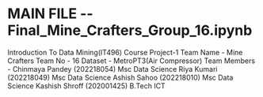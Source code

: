 # MAIN FILE -- Final_Mine_Crafters_Group_16.ipynb

Introduction To Data Mining(IT496)
Course Project-1
Team Name    -   Mine Crafters
Team No      -   16
Dataset      -   MetroPT3(Air Compressor)
Team Members -  Chinmaya Pandey (202218054) Msc Data Science
               Riya Kumari      (202218049) Msc Data Science
               Ashish Sahoo     (202218010) Msc Data Science
               Kashish Shroff   (202001425) B.Tech ICT
